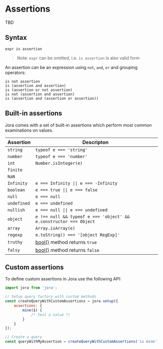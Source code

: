# Assertions

TBD

## Syntax

```jora
expr is assertion
```

> Note: `expr` can be omitted, i.e. `is assertion` is also valid form

An assertion can be an expression using `not`, `and`, `or` and grouping operators:

```
is not assertion
is (assertion and assertion)
is (assertion or not assertion)
is not (assertion and assertion)
is (assertion and (assertion or assertion))
```

## Built-in assertions

Jora comes with a set of built-in assertions which perform most common examinations on values.

Assertion | Descripton
----------|-----------
`string` | `typeof e === 'string'`
`number` | `typeof e === 'number'`
`int` | `Number.isInteger(e)`
`finite` | 
`NaN` |
`Infinity` | `e === Infinity \|\| e === -Infinity`
`boolean` | `e === true \|\| e === false`
`null` | `e === null`
`undefined` | `e === undefined`
`nullish` | `e === null \|\| e === undefined`
`object` | `e !== null && typeof e === 'object' && e.constructor === Object` 
`array` | `Array.isArray(e)`
`regexp` | `e.toString() === '[object RegExp]'`
`truthy` | [bool()](./methods-builtin.md#bool) method returns `true`
`falsy` | [bool()](./methods-builtin.md#bool) method returns `false`

## Custom assertions

To define custom assertions in Jora use the following API:

```js
import jora from 'jora';

// Setup query factory with custom methods
const createQueryWithCustomAssertions = jora.setup({
    assertions: {
        mine($) {
            /* test a value */
        }
    }
});

// Create a query
const queryWithMyAssertion = createQueryWithCustomAssertions('is mine');
```
